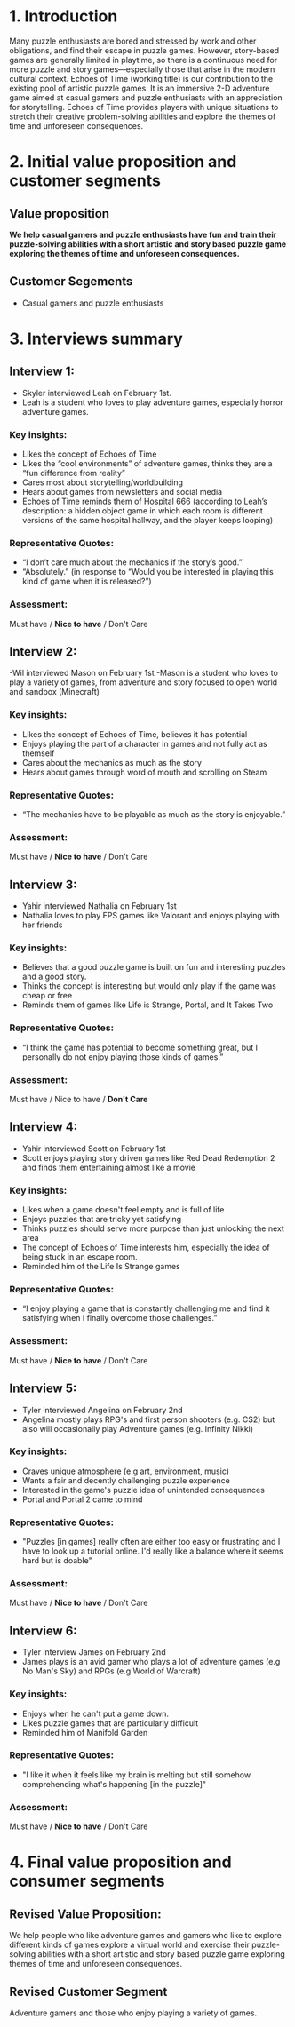 # 1. Introduction
Many puzzle enthusiasts are bored and stressed by work and other obligations, and find their escape in puzzle games. However, story-based games are generally limited in playtime, so there is a continuous need for more puzzle and story games—especially those that arise in the modern cultural context. Echoes of Time (working title) is our contribution to the existing pool of artistic puzzle games. It is an immersive 2-D adventure game aimed at casual gamers and puzzle enthusiasts with an appreciation for storytelling. Echoes of Time provides players with unique situations to stretch their creative problem-solving abilities and explore the themes of time and unforeseen consequences.
# 2. Initial value proposition and customer segments
## Value proposition
**We help casual gamers and puzzle enthusiasts have fun and train their puzzle-solving abilities with a short artistic and story based puzzle game exploring the themes of time and unforeseen consequences.**
## Customer Segements
- Casual gamers and puzzle enthusiasts
# 3. Interviews summary
## Interview 1:
- Skyler interviewed Leah on February 1st.
- Leah is a student who loves to play adventure games, especially horror adventure games.
### Key insights:
- Likes the concept of Echoes of Time
- Likes the “cool environments” of adventure games, thinks they are a “fun difference from reality”
- Cares most about storytelling/worldbuilding
- Hears about games from newsletters and social media
- Echoes of Time reminds them of Hospital 666 (according to Leah’s description: a hidden object game in which each room is different versions of the same hospital hallway, and the player keeps looping)
### Representative Quotes:
- “I don’t care much about the mechanics if the story’s good.”
- “Absolutely.” (in response to “Would you be interested in playing this kind of game when it is released?”)
### Assessment:
Must have / **Nice to have** / Don't Care

## Interview 2:
-Wil interviewed Mason on February 1st
-Mason is a student who loves to play a variety of games, from adventure and story focused to open world and sandbox (Minecraft) 
### Key insights:
- Likes the concept of Echoes of Time, believes it has potential 
- Enjoys playing the part of a character in games and not fully act as themself 
- Cares about the mechanics as much as the story 
- Hears about games through word of mouth and scrolling on Steam 
### Representative Quotes:
- “The mechanics have to be playable as much as the story is enjoyable.”
### Assessment:
Must have / **Nice to have** / Don't Care
## Interview 3:
- Yahir interviewed Nathalia on February 1st
- Nathalia loves to play FPS games like Valorant and enjoys playing with her friends
### Key insights:
- Believes that a good puzzle game is built on fun and interesting puzzles and a good story.
- Thinks the concept is interesting but would only play if the game was cheap or free
- Reminds them of games like Life is Strange, Portal, and It Takes Two
### Representative Quotes:
- “I think the game has potential to become something great, but I personally do not enjoy playing those kinds of games.”
### Assessment:
Must have / Nice to have / **Don't Care**
## Interview 4:
- Yahir interviewed Scott on February 1st
- Scott enjoys playing story driven games like Red Dead Redemption 2 and finds them entertaining almost like a movie
### Key insights:
- Likes when a game doesn't feel empty and is full of life
- Enjoys puzzles that are tricky yet satisfying
- Thinks puzzles should serve more purpose than just unlocking the next area
- The concept of Echoes of Time interests him, especially the idea of being stuck in an escape room.
- Reminded him of the Life Is Strange games
### Representative Quotes:
- “I enjoy playing a game that is constantly challenging me and find it satisfying when I finally overcome those challenges.”
### Assessment:
Must have / **Nice to have** / Don't Care
## Interview 5:
- Tyler interviewed Angelina on February 2nd
- Angelina mostly plays RPG's and first person shooters (e.g. CS2) but also will occasionally play Adventure games (e.g. Infinity Nikki)
### Key insights:
- Craves unique atmosphere (e.g art, environment, music)
- Wants a fair and decently challenging puzzle experience
- Interested in the game's puzzle idea of unintended consequences
- Portal and Portal 2 came to mind
### Representative Quotes:
- "Puzzles \[in games\] really often are either too easy or frustrating and I have to look up a tutorial online. I'd really like a balance where it seems hard but is doable"
### Assessment:
Must have / **Nice to have** / Don't Care
## Interview 6:
- Tyler interview James on February 2nd
- James plays is an avid gamer who plays a lot of adventure games (e.g No Man's Sky) and RPGs (e.g World of Warcraft)
### Key insights:
- Enjoys when he can't put a game down.
- Likes puzzle games that are particularly difficult
- Reminded him of Manifold Garden
### Representative Quotes:
- "I like it when it feels like my brain is melting but still somehow comprehending what's happening \[in the puzzle\]"
### Assessment:
Must have / **Nice to have** / Don't Care
# 4. Final value proposition and consumer segments
## Revised Value Proposition:
We help people who like adventure games and gamers who like to explore different kinds of games explore a virtual world and exercise their puzzle-solving abilities with a short artistic and story based puzzle game exploring themes of time and unforeseen consequences.
## Revised Customer Segment
Adventure gamers and those who enjoy playing a variety of games.
